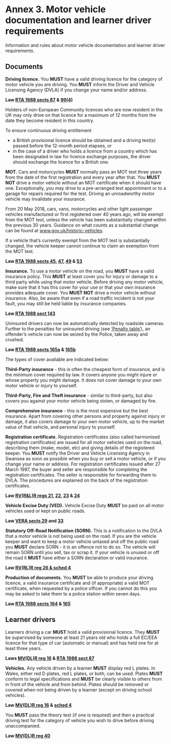 
<h1 id='section-title'>Annex 3. Motor vehicle documentation and learner driver requirements</h1>
<p>Information and rules about motor vehicle documentation and learner driver requirements.</p>
<h2 id='documentation'>
Documents
</h2>
<p><strong>Driving licence.</strong>
You <strong>MUST</strong>
have a valid driving licence for the category of motor vehicle you are driving. You <strong>MUST</strong>
inform the Driver and Vehicle Licensing Agency (DVLA) if you change your name and/or address.</p>
<p><strong>Law <a href='http://www.legislation.gov.uk/ukpga/1988/52/section/87'>RTA 1988 sects 87</a> &amp; <a href='http://www.legislation.gov.uk/ukpga/1988/52/section/99'>99(4)</a></strong>
</p>
<p>Holders of non-European Community licences who are now resident in the UK may only drive on that licence for a maximum of 12 months from the date they become resident in this country.</p>
<p>To ensure continuous driving entitlement</p>
<ul>
<li>a British provisional licence should be obtained and a driving test(s) passed before the 12-month period elapses, or</li>
<li>in the case of a driver who holds a licence from a country which has been designated in law for licence exchange purposes, the driver should exchange the licence for a British one.</li>
</ul>
<p><strong>MOT.</strong>
Cars and motorcycles <strong>MUST</strong>
normally pass an MOT test three years from the date of the first registration and every year after that. You <strong>MUST NOT</strong>
drive a motor vehicle without an MOT certificate when it should have one. Exceptionally, you may drive to a pre-arranged test appointment or to a garage for repairs required for the test. Driving an unroadworthy motor vehicle may invalidate your insurance.</p>
<p>From 20 May 2018, cars, vans, motorcycles and other light passenger vehicles manufactured or first registered over 40 years ago, will be exempt from the MOT test, unless the vehicle has been substantially changed within the previous 30 years. Guidance on what counts as a substantial change can be found at <a href='https://www.gov.uk/historic-vehicles'>www.gov.uk/historic-vehicles</a>.</p>
<p>If a vehicle that’s currently exempt from the MOT test is substantially changed, the vehicle keeper cannot continue to claim an exemption from the MOT test.</p>
<p><strong>Law <a href='http://www.legislation.gov.uk/ukpga/1988/52/section/45'>RTA 1988 sects 45</a>, <a href='http://www.legislation.gov.uk/ukpga/1988/52/section/47'>47</a>, <a href='http://www.legislation.gov.uk/ukpga/1988/52/section/49'>49</a> &amp; <a href='http://www.legislation.gov.uk/ukpga/1988/52/section/53'>53</a></strong>
</p>
<p><strong>Insurance.</strong>
To use a motor vehicle on the road, you <strong>MUST</strong>
have a valid insurance policy. This <strong>MUST</strong>
at least cover you for injury or damage to a third party while using that motor vehicle. Before driving any motor vehicle, make sure that it has this cover for your use or that your own insurance provides adequate cover. You <strong>MUST NOT</strong>
drive a motor vehicle without insurance. Also, be aware that even if a road traffic incident is not your fault, you may still be held liable by insurance companies.</p>
<p><strong>Law <a href='http://www.legislation.gov.uk/ukpga/1988/52/section/143'>RTA 1988 sect 143</a></strong>
</p>
<p>Uninsured drivers can now be automatically detected by roadside cameras. Further to the penalties for uninsured driving (see <a href='annex-5-penalties.md#penaltytable'>‘Penalty table’</a>), an offender’s vehicle can now be seized by the Police, taken away and crushed.</p>
<p><strong>Law <a href='http://www.legislation.gov.uk/ukpga/1988/52/section/165A'>RTA 1988 sects 165a</a> &amp; <a href='http://www.legislation.gov.uk/ukpga/1988/52/section/165B'>165b</a></strong>
</p>
<p>The types of cover available are indicated below:</p>
<p><strong>Third-Party insurance</strong>
- this is often the cheapest form of insurance, and is the minimum cover required by law. It covers anyone you might injure or whose property you might damage. It does not cover damage to your own motor vehicle or injury to yourself.</p>
<p><strong>Third-Party, Fire and Theft insurance</strong>
- similar to third-party, but also covers you against your motor vehicle being stolen, or damaged by fire.</p>
<p><strong>Comprehensive insurance</strong>
- this is the most expensive but the best insurance. Apart from covering other persons and property against injury or damage, it also covers damage to your own motor vehicle, up to the market value of that vehicle, and personal injury to yourself.</p>
<p><strong>Registration certificate.</strong>
Registration certificates (also called harmonised registration certificates) are issued for all motor vehicles used on the road, describing them (make, model, etc) and giving details of the registered keeper. You <strong>MUST</strong>
notify the Driver and Vehicle Licensing Agency in Swansea as soon as possible when you buy or sell a motor vehicle, or if you change your name or address. For registration certificates issued after 27 March 1997, the buyer and seller are responsible for completing the registration certificates. The seller is responsible for forwarding them to DVLA. The procedures are explained on the back of the registration certificates.</p>
<p><strong>Law <a href='http://www.legislation.gov.uk/uksi/2002/2742/regulation/21/made'>RV(R&amp;L)R regs 21</a>, <a href='http://www.legislation.gov.uk/uksi/2002/2742/regulation/22/made'>22</a>, <a href='http://www.legislation.gov.uk/uksi/2002/2742/regulation/23/made'>23</a> &amp; <a href='http://www.legislation.gov.uk/uksi/2002/2742/regulation/24/made'>24</a></strong>
</p>
<p><strong>Vehicle Excise Duty (VED).</strong>
Vehicle Excise Duty <strong>MUST</strong>
be paid on all motor vehicles used or kept on public roads.</p>
<p><strong>Law <a href='http://www.legislation.gov.uk/ukpga/1994/22/section/29'>VERA sects 29</a> and <a href='http://www.legislation.gov.uk/ukpga/1994/22/section/33'>33</a></strong>
</p>
<p><strong>Statutory Off-Road Notification (SORN).</strong>
This is a notification to the DVLA that a motor vehicle is not being used on the road. If you are the vehicle keeper and want to keep a motor vehicle untaxed and off the public road you <strong>MUST</strong>
declare SORN - it is an offence not to do so. The vehicle will remain SORN until you sell, tax or scrap it. If your vehicle is unused or off the road it <strong>MUST</strong>
have either a SORN declaration or valid insurance.</p>
<p><strong>Law <a href='http://www.legislation.gov.uk/uksi/2002/2742/regulation/26/made'>RV(RL)R reg 26 &amp; sched 4</a></strong>
</p>
<p><strong>Production of documents.</strong>
You <strong>MUST</strong>
be able to produce your driving licence, a valid insurance certificate and (if appropriate) a valid MOT certificate, when requested by a police officer. If you cannot do this you may be asked to take them to a police station within seven days.</p>
<p><strong>Law <a href='http://www.legislation.gov.uk/ukpga/1988/52/section/164'>RTA 1988 sects 164</a> &amp; <a href='http://www.legislation.gov.uk/ukpga/1988/52/section/165'>165</a></strong>
</p>
<h2 id='learner-drivers'>
Learner drivers
</h2>
<p>Learners driving a car <strong>MUST</strong>
hold a valid provisional licence. They <strong>MUST</strong>
be supervised by someone at least 21 years old who holds a full EC/EEA licence for that type of car (automatic or manual) and has held one for at least three years.</p>
<p><strong>Laws <a href='http://www.legislation.gov.uk/uksi/1999/2864/regulation/16/made'>MV(DL)R reg 16</a> &amp; <a href='http://www.legislation.gov.uk/ukpga/1988/52/section/87'>RTA 1988 sect 87</a></strong>
</p>
<p><strong>Vehicles.</strong>
Any vehicle driven by a learner <strong>MUST</strong>
display red L plates. In Wales, either red D plates, red L plates, or both, can be used. Plates <strong>MUST</strong>
conform to legal specifications and <strong>MUST</strong>
be clearly visible to others from in front of the vehicle and from behind. Plates should be removed or covered when not being driven by a learner (except on driving school vehicles).</p>
<p><strong>Law <a href='http://www.legislation.gov.uk/uksi/1999/2864/regulation/16/made'>MV(DL)R reg 16</a> &amp; <a href='http://www.legislation.gov.uk/uksi/1999/2864/schedule/4/made'>sched 4</a></strong>
</p>
<p>You <strong>MUST</strong>
pass the theory test (if one is required) and then a practical driving test for the category of vehicle you wish to drive before driving unaccompanied.</p>
<p><strong>Law <a href='http://www.legislation.gov.uk/uksi/1999/2864/regulation/40/made'>MV(DL)R reg 40</a></strong>
</p>

